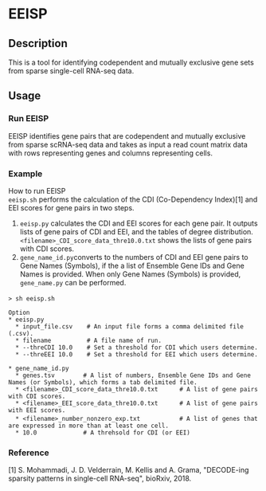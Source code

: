 # EEISP

## Description
This is a tool for identifying codependent and mutually exclusive gene sets from sparse single-cell 
RNA-seq data. 


## Usage
### Run EEISP  
EEISP identifies gene pairs that are codependent and mutually exclusive from sparse 
scRNA-seq data and takes as input a read count matrix data with rows representing genes and 
columns representing cells. 

### Example
How to run EEISP  
`eeisp.sh` performs the calculation of the CDI (Co-Dependency Index)[1] and EEI scores for gene pairs in two steps.  
   1.  `eeisp.py` calculates the CDI and EEI scores for each gene pair. It outputs lists of gene pairs of CDI and EEI, and the tables of degree distribution.     
       `<filename>_CDI_score_data_thre10.0.txt` shows the lists of gene pairs with CDI scores. 
   2.  `gene_name_id.py`converts to the numbers of CDI and EEI gene pairs to Gene Names (Symbols), if the a list of Ensemble Gene IDs 
        and Gene Names is provided. When only Gene Names (Symbols) is provided, `gene_name.py` can be performed.  
```
> sh eeisp.sh  　

Option
* eeisp.py
  * input_file.csv    # An input file forms a comma delimited file (.csv).
  * filename          # A file name of run.
  * --threCDI 10.0    # Set a threshold for CDI which users determine.
  * --threEEI 10.0    # Set a threshold for EEI which users determine.
 
* gene_name_id.py 
  * genes.tsv        # A list of numbers, Ensemble Gene IDs and Gene Names (or Symbols), which forms a tab delimited file. 
  * <filename>_CDI_score_data_thre10.0.txt      # A list of gene pairs with CDI scores.  
  * <filename>_EEI_score_data_thre10.0.txt      # A list of gene pairs with EEI scores. 
  * <filename>_number_nonzero_exp.txt      　　　# A list of genes that are expressed in more than at least one cell.
  * 10.0             # A threhsold for CDI (or EEI)

 ```
### Reference 
[1] S. Mohammadi, J. D. Velderrain, M. Kellis and A. Grama, "DECODE-ing sparsity patterns in single-cell RNA-seq", bioRxiv, 2018. 
